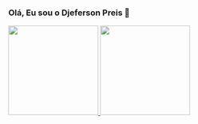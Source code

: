 ### Olá, Eu sou o Djeferson Preis 👋

<div>
  <a href="https://github.com/djedjeks">
  <img height="180em" src="https://github-readme-stats.vercel.app/api?username=djedjeks&show_icons=true&theme=dracula&include_all_commits=true&count_private=true"/>
  <img height="180em" src="https://github-readme-stats.vercel.app/api/top-langs/?username=djedjeks&layout=compact&langs_count=7&theme=dracula"/>
</div>
